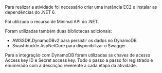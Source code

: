 Para realizar a atividade foi necessário criar uma instância EC2 e instalar as dependências do .NET 6. 

Foi utilizado o recurso de Minimal API do .NET.

Foram utilizadas também duas bibliotecas adicionais:
- AWSSDK.DynamoDBv2 para persistir os dados no DynamoDB
- Swashbuckle.AspNetCore para disponibilizar o Swagger

Para a integração com DynamoDB foram utilizadas as chaves de acesso Access key ID e Secret access key.
Todo o passo a passo foi registrado e enumerado com a descrição reverente a cada etapa da atividade.